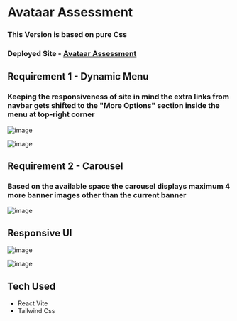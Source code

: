 # Avataar Assessment

### This Version is based on pure Css

### Deployed Site -  [Avataar Assessment](https://avataarx.vercel.app)

## Requirement 1 - Dynamic Menu

### Keeping the responsiveness of site in mind the extra links from navbar gets shifted to the "More Options" section inside the menu at top-right corner

![image](https://github.com/Aseem5047/avataar/assets/80787027/e4ef80b8-e21b-47bb-8e45-555f070b8076)

![image](https://github.com/Aseem5047/avataar/assets/80787027/a1ea6f69-c266-48e9-97a2-7d4789c5b5a4)


## Requirement 2 - Carousel

### Based on the available space the carousel displays maximum 4 more banner images other than the current banner

![image](https://github.com/Aseem5047/avataarx/assets/80787027/99f58b5d-454b-4758-ab82-4eabc2740022)


## Responsive UI

![image](https://github.com/Aseem5047/avataarx/assets/80787027/27e111a6-722c-4c2f-acac-6112df225b3a)

![image](https://github.com/Aseem5047/avataar/assets/80787027/20501466-2ff5-4a6f-a1b5-af8cd793e265)


## Tech Used
  * React Vite
  * Tailwind Css

